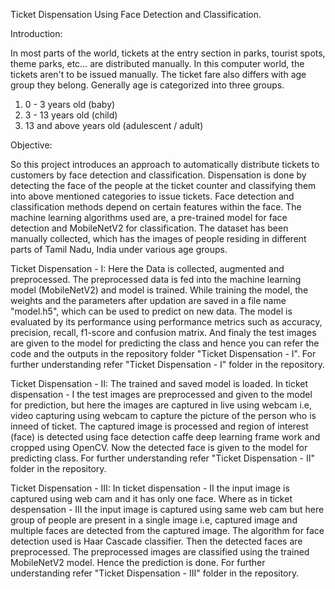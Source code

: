 Ticket Dispensation Using Face Detection and Classification.

Introduction:

In most parts of the world, tickets at the entry section in parks, tourist spots, theme parks, etc… are distributed manually. In this computer world, the tickets aren't to be issued manually. The ticket fare also differs with age group they belong. Generally age is categorized into three groups.

1. 0 - 3 years old (baby)
2. 3 - 13 years old (child)
3. 13 and above years old (adulescent / adult)

Objective:

So this project introduces an approach to automatically distribute tickets to customers by face detection and classification. Dispensation is done by detecting the face of the people at the ticket counter and classifying them into above mentioned categories to issue tickets. Face detection and classification methods depend on certain features within the face. The machine learning algorithms used are, a pre-trained model for face detection and MobileNetV2 for classification. The dataset has been manually collected, which has the images of people residing in different parts of Tamil Nadu, India under various age groups.

Ticket Dispensation - I: 
Here the Data is collected, augmented and preprocessed. The preprocessed data is fed into the machine learning model (MobileNetV2) and model is trained. While training the model, the weights and the parameters after updation are saved in a file name "model.h5", which can be used to predict on new data. The model is evaluated by its performance using performance metrics such as accuracy, precision, recall, f1-score and confusion matrix. And finaly the test images are given to the model for predicting the class and hence you can refer the code and the outputs in the repository folder "Ticket Dispensation - I". For further understanding refer "Ticket Dispensation - I" folder in the repository.

Ticket Dispensation - II:
The trained and saved model is loaded. In ticket dispensation - I the test images are preprocessed and given to the model for prediction, but here the images are captured in live using webcam i.e, video capturing using webcam to capture the picture of the person who is inneed of ticket. The captured image is processed and region of interest (face) is detected using face detection caffe deep learning frame work and cropped using OpenCV. Now the detected face is given to the model for predicting class. For further understanding refer "Ticket Dispensation - II" folder in the repository.

Ticket Dispensation - III:
In ticket dispensation - II the input image is captured using web cam and it has only one face. Where as in ticket despensation - III the input image is captured using same web cam but here group of people are present in a single image i.e, captured image and multiple faces are detected from the captured image. The algorithm for face detection used is Haar Cascade classifier. Then the detected faces are preprocessed. The preprocessed images are classified using the trained MobileNetV2 model. Hence the prediction is done. For further understanding refer "Ticket Dispensation - III" folder in the repository.

